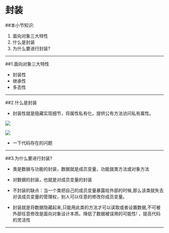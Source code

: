 # 封装
##本小节知识:
1. 面向对象三大特性
2. 什么是封装
3. 为什么要进行封装?

---

##1.面向对象三大特性
- 封装性
- 继承性
- 多态性

---


##2.什么是封装
- 封装性就是隐藏实现细节，将属性私有化，提供公有方法访问私有属性。

![](http://7xj0kx.com1.z0.glb.clouddn.com/01300000241358127703362578572.jpg)

![](http://7xj0kx.com1.z0.glb.clouddn.com/163157537.jpg)

- 一下代码存在的问题
---

##3.为什么要进行封装?
- 类是数据与功能的封装，数据就是成员变量，功能就类方法或对象方法

- 对数据的封装，也就是对成员变量的封装

- 不封装的缺点：当一个类把自己的成员变量暴露给外部的时候,那么该类就失去对该成员变量的管理权，别人可以任意的修改你成员变量。

- 封装就是将数据隐藏起来,只能用此类的方法才可以读取或者设置数据,不可被外部任意修改是面向对象设计本质。降低了数据被误用的可能性! ，提高代码的灵活性

---

